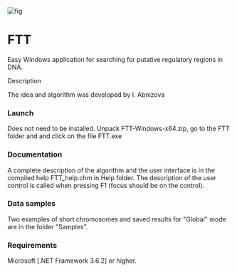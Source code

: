 ![fig](FTT_solution/FTT/FTT.ico)

# FTT
Easy Windows application for searching for putative regulatory regions in DNA.

Description

The idea and algorithm was developed by I. Abnizova

### Launch

Does not need to be installed. Unpack FTT-Windows-x64.zip, go to the FTT folder and and click on the file FTT.exe

### Documentation
A complete description of the algorithm and the user interface is in the compiled help FTT_help.chm in Help folder.
The description of the user control is called when pressing F1 (focus should be on the control).

### Data samples

Two examples of short chromosomes and saved results for "Global" mode are in the folder "Samples".

### Requirements

Microsoft [.NET Framework 3.6.2] or higher. 
